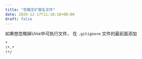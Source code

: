 ```yaml
---
title: "忽略无扩展名文件"
date: 2020-12-17T11:18:18+08:00
draft: false
---
```

如果想忽略掉Unix中可执行文件，
在 `.gitignore` 文件的最前面添加
```sh
*
!*.*
!*/
```
